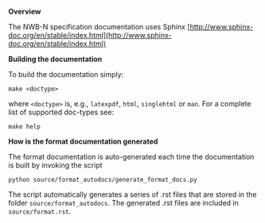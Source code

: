 **Overview**

The NWB-N specification documentation uses Sphinx [http://www.sphinx-doc.org/en/stable/index.html](http://www.sphinx-doc.org/en/stable/index.html)

**Building the documentation**

To build the documentation simply:

```make <doctype>```

where ```<doctype>``` is, e.g., ```latexpdf```, ```html```, ```singlehtml``` or ```man```. For a complete list of supported doc-types see:

```make help```

**How is the format documentation generated**

The format documentation is auto-generated each time the documentation is built by invoking the script

```python source/format_autodocs/generate_format_docs.py```

The script automatically generates a series of .rst files that are stored in the folder ```source/format_autodocs```. The generated .rst files are included in ```source/format.rst```.


